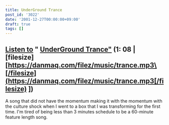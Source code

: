 ```yaml
---
title: UnderGround Trance
post_id: '3022'
date: '2001-12-27T00:00:00+09:00'
draft: true
tags: []
---
```


## [Listen to](/filez/music/trance.mp3) " [UnderGround Trance"](/filez/music/trance.mp3) (1: 08 | \[filesize\] [https://danmaq.com/filez/music/trance.mp3\[/filesize](https://danmaq.com/filez/music/trance.mp3[/filesize) \])

A song that did not have the momentum making it with the momentum with the culture shock when I went to a box that I was transforming for the first time. I'm tired of being less than 3 minutes schedule to be a 60-minute feature length song.
